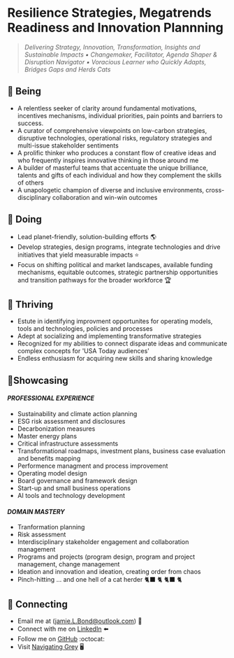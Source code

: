 #  Resilience Strategies, Megatrends Readiness and Innovation Plannning
> _Delivering Strategy, Innovation, Transformation, Insights and Sustainable Impacts ▪️ Changemaker, Facilitator, Agenda Shaper & Disruption Navigator ▪️ Voracious Learner who Quickly Adapts, Bridges Gaps and Herds Cats_

## :small_red_triangle_down: Being
* A relentless seeker of clarity around fundamental motivations, incentives mechanisms, individual priorities, pain points and barriers to success.
* A curator of comprehensive viewpoints on low-carbon strategies, disruptive technologies, operational risks, regulatory strategies and multi-issue stakeholder sentiments
* A prolific thinker who produces a constant flow of creative ideas and who frequently inspires innovative thinking in those around me
* A builder of masterful teams that accentuate the unique brilliance, talents and gifts of each individual and how they complement the skills of others
* A unapologetic champion of diverse and inclusive environments, cross-disciplinary collaboration and win-win outcomes

## :small_red_triangle_down: Doing
* Lead planet-friendly, solution-building efforts :earth_americas:
* Develop strategies, design programs, integrate technologies and drive initiatives that yield measurable impacts ⭐
* Focus on shifting political and market landscapes, available funding mechanisms, equitable outcomes, strategic partnership opportunities and transition pathways for the broader workforce 🏆

## :small_red_triangle_down: Thriving
* Estute in identifying improvment opportunites for operating models, tools and technologies, policies and processes
* Adept at socializing and implementing transformative strategies
* Recognized for my abilities to connect disparate ideas and communicate complex concepts for 'USA Today audiences'
* Endless enthusiasm for acquiring new skills and sharing knowledge


## :small_red_triangle_down:Showcasing
#### _PROFESSIONAL EXPERIENCE_
* Sustainability and climate action planning
* ESG risk assessment and disclosures
* Decarbonization measures
* Master energy plans
* Critical infrastructure assessments
* Transformational roadmaps, investment plans, business case evaluation and benefits mapping 
* Performence managment and process improvement
* Operating model design
* Board governance and framework design
* Start-up and small business operations
* AI tools and technology development

####  _DOMAIN MASTERY_
* Tranformation planning
* Risk assessment
* Interdisciplinary stakeholder engagement and collaboration management
* Programs and projects (program design, program and project management, change management
* Ideation and innovation and ideation, creating order from chaos
* Pinch-hitting ... and one hell of a cat herder :black_cat: :cat2: :black_cat: :cat2:

## :small_red_triangle_down: Connecting
* Email me at (jamie.L.Bond@outlook.com) :incoming_envelope: <br>
* Connect with me on [LinkedIn](www.linkedin.com/in/jamielbond) :arrow_left:<br>
* Follow me on [GitHub](github.com/jbondAI) :octocat: <br>
* Visit [Navigating Grey](navigating-grey.com) :desktop_computer: <br>


<!---
jbondAI/jbondAI is a ✨ special ✨ repository because its `README.md` (this file) appears on your GitHub profile.
You can click the Preview link to take a look at your changes.
--->
